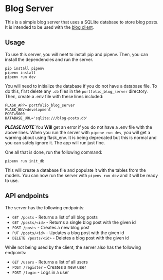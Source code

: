 # Blog Server

This is a simple blog server that uses a SQLlite database to store blog posts. It is intended to be used with the [blog client](https://github.com/sigltech/My_Portfolio.git).

## Usage

To use this server, you will neet to install pip and pipenv. Then, you can install the dependencies and run the server.

```
pip install pipenv
pipenv install
pipenv run dev
```

You will need to initialize the database if you do not have a database file. To do this, first delete any `.db` files in the `portfolio_blog_server` directory. Then, create a .env file with these lines included:

```
FLASK_APP= portfolio_blog_server
FLASK_ENV=development
PORT=5000
DATABASE_URL='sqlite:///blog-posts.db'
```

***PLEASE NOTE*** 
You **Will** get an error if you do not have a .env file with the above lines. When you run the server with `pipenv run dev`, you will get a warning about using flask_env. It is being deprecated but this is normal and you can safely ignore it. The app will run just fine.

One all that is done, run the following command:

```
pipenv run init_db
```

This will create a database file and populate it with the tables from the models. You can now run the server with `pipenv run dev` and it will be ready to use.

## API endpoints

The server has the following endpoints:

- `GET /posts` - Returns a list of all blog posts
- `GET /posts/<id>` - Returns a single blog post with the given id
- `POST /posts` - Creates a new blog post
- `PUT /posts/<id>` - Updates a blog post with the given id
- `DELETE /posts/<id>` - Deletes a blog post with the given id

While not being used by the client, the server also has the following endpoints:

- `GET /users` - Returns a list of all users
- `POST /register` - Creates a new user
- `POST /login` - Logs in a user



